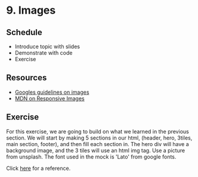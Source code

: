 # 9. Images

## Schedule
- Introduce topic with slides
- Demonstrate with code
- Exercise

## Resources
- [Googles guidelines on images](https://material.io/design/#imagery-ui-integration)
- [MDN on Responsive Images](https://developer.mozilla.org/en-US/docs/Learn/HTML/Multimedia_and_embedding/Responsive_images)
## Exercise
For this exercise, we are going to build on what we learned in the previous section. We will start by making 5 sections in our html, (header, hero, 3tiles, main section, footer), and then fill each section in. The hero div will have a background image, and the 3 tiles will use an html img tag. Use a picture from unsplash. The font used in the mock is 'Lato' from google fonts.

Click [here](/assets/exercises/02/images.png) for a reference.

